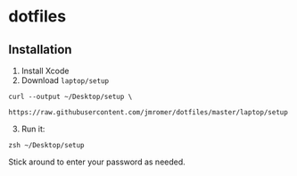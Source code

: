 dotfiles
========

Installation
------------

1. Install Xcode
2. Download `laptop/setup`

```shell
curl --output ~/Desktop/setup \
  https://raw.githubusercontent.com/jmromer/dotfiles/master/laptop/setup
```

3. Run it:

```shell
zsh ~/Desktop/setup
```

Stick around to enter your password as needed.
